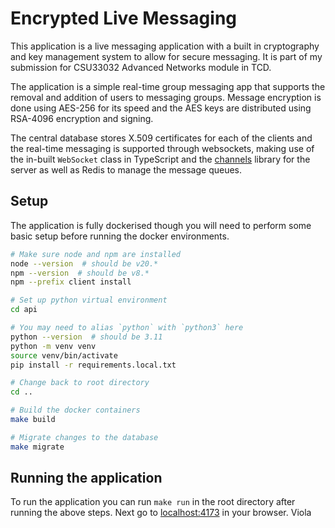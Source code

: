 # Encrypted Live Messaging

This application is a live messaging application with a built in cryptography and key management system to allow for secure messaging. It is part of my submission for CSU33032 Advanced Networks module in TCD.

The application is a simple real-time group messaging app that supports the removal and addition of users to messaging groups.
Message encryption is done using AES-256 for its speed and the AES keys are distributed using RSA-4096 encryption and signing.

The central database stores X.509 certificates for each of the clients and the real-time messaging is supported through websockets, making use of the in-built `WebSocket` class in TypeScript and the [channels](https://pypi.org/project/channels/) library for the server as well as Redis to manage the message queues.

## Setup

The application is fully dockerised though you will need to perform some basic setup before running the docker environments.

```bash
# Make sure node and npm are installed
node --version  # should be v20.*
npm --version  # should be v8.*
npm --prefix client install

# Set up python virtual environment
cd api

# You may need to alias `python` with `python3` here
python --version  # should be 3.11
python -m venv venv
source venv/bin/activate
pip install -r requirements.local.txt

# Change back to root directory
cd ..

# Build the docker containers
make build

# Migrate changes to the database
make migrate
```

## Running the application

To run the application you can run `make run` in the root directory after running the above steps.
Next go to [localhost:4173](http://localhost:4173) in your browser. Viola
